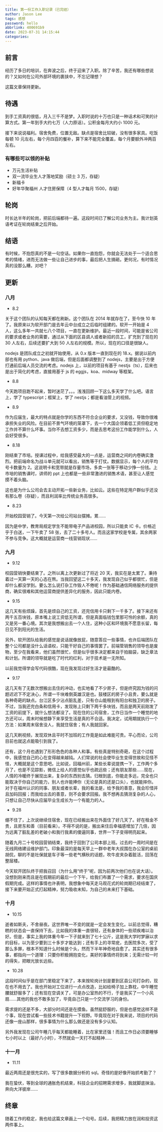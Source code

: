 ```yaml
---
title: 第一份工作入职记录（已完结）
author: Jason Lee
tags: 感想
password: hello
abbrlink: 400691b9
date: 2023-07-31 14:15:44
categories:
---
```


## 前言

经历了多日的培训，在奔波之后，终于迎来了入职。除了辛苦，我还有哪些想说的？又如何在公司外部环境的裹挟中，不忘记理想？

这篇文章保持更新。

## 待遇

到手工资真的很低，月入三千不是梦。入职时说的十万也只是一种话术和可笑的计算方式。第一年到手大约七万（人力原话）。公积金每月大约小 1000 元。

接下来说说福利。宿舍免费，位置无敌。缺点是宿舍比较破，没有很多家具。吃饭每顿 10 元左右，每个月四百的餐补，算下来不能完全覆盖，每个月要额外冲两百左右。

### 有哪些可以领的补贴

- 万元生活补贴
- 双一流毕业生人才落地奖励（硕士 3 万，存疑）
- 新福卡
- 好年华聚福州 人才住房保障（4 型人才每月 1500，存疑）

## 轮岗

时长达半年的轮岗，把前后端都待一遍。这段时间已了解公司业务为主。我计划英语考证在轮岗结束之后开始。

## 结语

有时候，不抱怨真的不是一句空话。如果你一直抱怨，你就会无法处于一个适合思考的情绪，进而无法做一些让自己进步的事，最后把人生搞砸。更何况，有时情况真的没那么糟，对吧？

## 更新

### 八月

- 8.2

关于这个团队的认知每天都在刷新。这个团队在 2014 年就存在了，至今快 10 年了。我原来以为软开部门是去年云中台成立之后临时组建的。软开一开始是 4 人，这么多年一共就七八个项目，一直在更新维护。最近一段时间，可能是省公司的要求或者业务的需要，通过从下面的区县调人或者新招的员工，扩充到了现在的 30 人左右，后续还要扩大到 50 人左右的规模。所以，现在的口径是很缺人。

nodejs 是团队成立之初就开始使用，从 0.x 版本一直到现在的 18.x。据说以前内部也有用 python、java 做后端，但是后面都调整到了 nodejs，主要是出于方便打通前后端人员交流的考虑。nodejs 上，以前的项目有基于 nestjs（ts），后来也是出于简化的考虑，直接用基于 js 的 eggjs，koa、midway 等框架。

- 8.8

今天跑项目跑不起来，暂时迷茫了。。。浅浅回顾一下这么多天学了什么吧。语言上，学了 typescript；框架上，学了 nestjs；都是看油管上的视频。

- 8.9

作为应届生，最大的特点就是你学的东西不符合企业的要求，又没钱，导致你很难承担失业的风险。在目前不景气环境的笼罩下，去一个大国企领着低工资但稳定地工作并不算什么坏事。当你不去想工资多少，而是去思考这份工作能学到什么，人会好受很多。

- 8.18

刚结束了市培。授课过程中，给我感受最大的一点是，运营商之间的内卷确实激烈。把前端命名为战斗单元就可以看出，销售等于打仗。数据显示，每个人的平均号卡数量为 2。这说明卡和宽带就是存量市场，多卖一张等于移动少挣一份钱。上市培的销售课时，讲师的 ppt 上也都是一些非常激进的销售术语，甚至让人感觉摸不着头脑。

这也是为什么公司会去主动开拓一些新业务，比如云。这些在特定用户群似乎还没有那么卷（存疑），而且利润率比传统业务高很多。

- 8.23

开始校园营销了。今天第一次给公司站台摆摊。累……

因为是中学，教育局规定学生不能带电子产品进校园，所以只能卖 IC 卡。价格近乎于白送，一下午卖了 58 张，去了二十多号人。而且这家学校是专属，其余两家不参与竞争。这大概就是运营商一线营销现状……

### 九月

- 9.12

校园营销快要结束了。之所以离上次更新过了将近 20 天，我实在是太累了。秉持着过一天算一天的心态在熬。当我回望这二十多天，我发现自己似乎都很忙，但是却什么都没学到。要么怎么说打杂工作毁人不倦呢！作为基础通信网络服务的提供商，确实很难和其他运营商提供差异化的服务，因此只能内卷。

- 9.15

这几天有些烦躁，首先是烦自己的工资，还完信用卡只剩下一千多了。接下来还有两千五百块钱，原本嘴上说工资低无所谓，但是真面临钱包里那可怜的余额，真的又是另一番心境。其次是我想搬出去一个人住，这种小区和环境我不愿意长留，每日见不到阳光的生活。

另外，软开团队给我的感觉是说话就像放屁，随意答应一些事情，也许后端团队在整个公司都是没什么话语权，只能干好自己的事情罢了。前端管销售的领导也是废物，至少在我看来，他们虽然很忙，但是似乎很多决定都来自于拍脑袋，缺乏章法和计划。所谓的领导就是吃了时代的红利，对于技术是一无所知。

以前我觉得学会写代码很酷，现在我发现过好生活才是最酷的。

- 9.17

这几天有了无数次想搬出去住的冲动，也实地看了不少房子，但是终究因为钱的问题迟迟下不定决心，所谓一千块难倒英雄汉是也。鼓楼区的房子小且贵，要么就是各种奇葩的缺点。台江区多少沾点脏乱差，只有仓山能租到有阳台和独卫的房子。不过，当我还完白条和信用卡，发现账上只剩下两千多块钱，而且是两天前刚发了工资的前提下，就什么想法都没了。现在住的公司宿舍，工作日当作一个睡觉的地方还可以，周末时候想静下来享受生活是真的不合适。我决定，试用期就执行一个方法：如果周末宿舍没人，我就住宿舍；有人我就回家。

这几天刷视频，发现双休且平时不加班的工作竟是如此难能可贵。平心而论，公司目前也就这点能吸引到我了。

还有，这个月也遇到了形形色色的各种人和事。有些真是特别奇葩，在这个过程中，我感觉自己的心在变得越来越钝。人们常说的社会使毕业生变得世故和见怪不怪，大概就是这个意思吧。比如说，回福州前，某些长辈说提携一下，工作两个多月了，也是不见踪影，微信上给人的感觉似乎也疏远些；还有朋友那些……现在，人情的冷暖终于展现出来，复杂的东西别去猜。归根到底，你能走多远，完全也只能取决于你自己的能力，别人也许能捧你（无论是真的还是口头），也就能摔你。对于在福州认识的同事、朋友或者长辈，我的看法是，给予我的善意，我会珍惜并且加码回报；而我给出去的善意，则不会要求回报。我不想再去猜测复杂的人心，只想让自己尽快从应届毕业生成长为一个有能力的人。

- 9.28

绷不住了，上次说继续住宿舍，现在已经搬出来在外面住了好几天了。好在租金不贵，且房东和善（目前看来）。不得不说的是，搬出来住后幸福感增加了几倍，因为远离了脏乱差的老破小和我行我素的傻逼同事，世界一下子变得明亮起来。

随着九月二十号校园营销结束，我终于回到了公司本部上班。过去的一周时间是在无线网络建设维护部门。印象最深的是每天早上一群中老年大叔围在办公室的桌前胡侃，聊的不是社保就是车子等一些老气横秋的话题，吹牛皮夹杂着脏活，回荡在整层楼。

今天软开团队终于把我召回（为什么用“终于”呢，因为前两次他们也在说大话）。没想到刚来而且是在假期前的最后一个下午，给我们布置了一个需求，要求在国庆假期完成。这样的事情也许表明，我想象中每天走马观花式的轮岗期已经结束了，接下来要开始正式打起精神，努力吸收未知，为自己的未来打下基础。

### 十月

- 10.15

逝者如斯夫，不舍昼夜。这世界唯一不变的就是一定会发生变化。以前总觉得，糟糕的状态会一直保持下去，比如我的体重一直很轻，还有身体的一些顽疾难以治好。但是，事实上我的体重今年一下子就来到了七十公斤，这是我大学时梦寐以求的目标，以为至少要到三十多岁才能达到；还有手上的寻常疣，去医院多次，受了那么多罪，根本不知道什么时候是个头，然而下半年神奇地自愈了。其实还有很多事，都指向一个道理：只要你积极拥抱变化，美好的事情终将到来；无需计较一时的得失，把眼光放长远些。

- 10.28

这段时间似乎是在部门里稳定下来了，本来按轮岗计划是要到区县公司打杂的，现在也不用去了。我也开始对工位进行一点点改造，比如给椅子加上靠枕，中午睡觉腰就舒服多了；还有现在空调关了，可是办公室热的不行，于是我买了一个小风扇……其他的我也不敢多加了，毕竟自己只是一个交流学习的身份。

需求提的还是不多，大部分时间还是在摸鱼。虽然挺舒服的，但是也感觉这样不是个事，现在尝试看一些技术书籍提升一下视野。毕竟现在对于我来说，项目的代码还像一座山那样，很多事情为什么那么做还是没有多少认知。

另外我发现在公司午睡几乎每天都能睡着，比在家里还强！而且工作日必须要睡够七小时以上（最好八小时），不然就会一天打不起精神……

### 十一月

- 11.11

最近两周还是很充实的，写了很多数据分析的 sql。奇怪的是好像开始抓考勤了？

我在蛰伏，等到全球的通胀危机结束，科技企业的招聘需求增多，我就脚底抹油，奔向大洋彼岸……

## 终章

随着工作的稳定，我也给这篇文章画上一个句号。后续，我把精力放在润和投资这两件事上。
